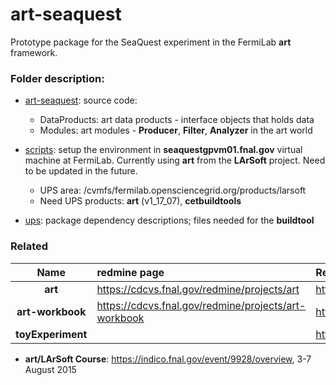 # art-seaquest

Prototype package for the SeaQuest experiment in the FermiLab **art** framework.

### Folder description:

- [art-seaquest](art-seaquest): source code:
  - DataProducts: art data products - interface objects that holds data 
  - Modules: art modules - **Producer**, **Filter**, **Analyzer** in the art world

- [scripts](scripts): setup the environment in **seaquestgpvm01.fnal.gov** virtual machine at FermiLab. Currently using **art** from the **LArSoft** project. Need to be updated in the future.
  - UPS area: /cvmfs/fermilab.opensciencegrid.org/products/larsoft
  - Need UPS products: **art** (v1_17_07), **cetbuildtools**

- [ups](ups): package dependency descriptions; files needed for the **buildtool**

### Related

| Name | redmine page | Repository (read-only) |
|:---:|:---|:---|
| **art** | https://cdcvs.fnal.gov/redmine/projects/art | http://cdcvs.fnal.gov/projects/art |
| **art-workbook** | https://cdcvs.fnal.gov/redmine/projects/art-workbook | http://cdcvs.fnal.gov/projects/art-workbook |
| **toyExperiment** | | http://cdcvs.fnal.gov/projects/toyExperiment |

- **art/LArSoft Course**: https://indico.fnal.gov/event/9928/overview, 3-7 August 2015
